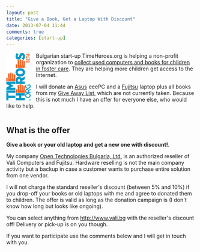 ```yaml
---
layout: post
title: "Give a Book, Get a Laptop With Discount"
date: 2013-07-04 11:44
comments: true
categories: [start-up]
---
```


<img src="/images/startup/timeheroes.png" alt="Time Heroes" style="float:left; margin-right:10px;"/>

Bulgarian start-up TimeHeroes.org is helping a non-profit organization to
[collect used computers and books for children in foster care](http://timeheroes.org/podaretekniga/264).
They are helping more children get access to the Internet.

I will donate an 
<a target="_blank" href="http://www.amazon.com/s/?_encoding=UTF8&camp=1789&creative=390957&field-keywords=asus&linkCode=ur2&sprefix=asus%2Caps%2C398&tag=atodorovorg-20&url=search-alias%3Dcomputers">Asus</a><img src="https://ir-na.amazon-adsystem.com/e/ir?t=atodorovorg-20&l=ur2&o=1" width="1" height="1" border="0" alt="" style="border:none !important; margin:0px !important;" />
eeePC and a
<a target="_blank" href="http://www.amazon.com/s/?_encoding=UTF8&camp=1789&creative=390957&keywords=fujitsu%20laptop&linkCode=ur2&qid=1372944368&rh=i%3Acomputers%2Ck%3Afujitsu%20laptop&tag=atodorovorg-20">Fujitsu</a><img src="https://ir-na.amazon-adsystem.com/e/ir?t=atodorovorg-20&l=ur2&o=1" width="1" height="1" border="0" alt="" style="border:none !important; margin:0px !important;" />
laptop plus all books
from my [Give Away List](/give-away/), which are not currently taken. 
Because this is not much I have an offer for everyone else, who would like to help. 

<div style="clear:both"></div>

What is the offer
------------------

**Give a book or your old laptop and get a new one with discount!**.

My company 
[Open Technologies Bulgaria, Ltd.](http://otb.bg) is an authorized reseller of Vali Computers and
Fujitsu. Hardware reselling is not the main company activity but a backup in case a customer
wants to purchase entire solution from one vendor. 

I will not charge the standard reseller's discount (between 5% and 10%) if you drop-off your books
or old laptops with me and agree to donated them to children.
The offer is valid as long as the donation campaign is (I don't know how long but looks like ongoing). 

You can select anything from <http://www.vali.bg> with the reseller's discount off! 
Delivery or pick-up is on you though.

If you want to participate use the comments below and I will get in touch with you.
